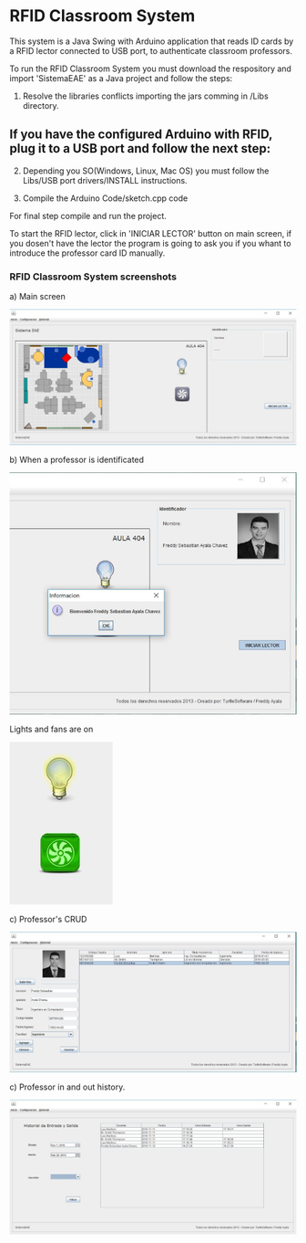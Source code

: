 # RFID Classroom System
This system is a Java Swing with Arduino application that reads ID cards by a RFID lector connected to USB port, to authenticate classroom professors.

To run the RFID Classroom System you must download the respository and import 'SistemaEAE' as a Java project and follow the steps:

1) Resolve the libraries conflicts importing the jars comming in /Libs directory.

## If you have the configured Arduino with RFID, plug it to a USB port and follow the next step:

2) Depending you SO(Windows, Linux, Mac OS) you must follow the Libs/USB port drivers/INSTALL instructions.

3) Compile the Arduino Code/sketch.cpp code 

For final step compile and run the project.

To start the RFID lector, click in 'INICIAR LECTOR' button on main screen, if you dosen't have the lector the program is going to
ask you if you whant to introduce the professor card ID manually.

### RFID Classroom System screenshots

a) Main screen

![alt tag](https://raw.githubusercontent.com/GelukkigTurtle/rfid-classroom-system/master/screenshots/1.jpg)

b) When a professor is identificated

![alt tag](https://raw.githubusercontent.com/GelukkigTurtle/rfid-classroom-system/master/screenshots/2.jpg)

Lights and fans are on

![alt tag](https://raw.githubusercontent.com/GelukkigTurtle/rfid-classroom-system/master/screenshots/3.jpg)

c) Professor's CRUD

![alt tag](https://raw.githubusercontent.com/GelukkigTurtle/rfid-classroom-system/master/screenshots/4.jpg)

c) Professor in and out history.


![alt tag](https://raw.githubusercontent.com/GelukkigTurtle/rfid-classroom-system/master/screenshots/5.jpg)

